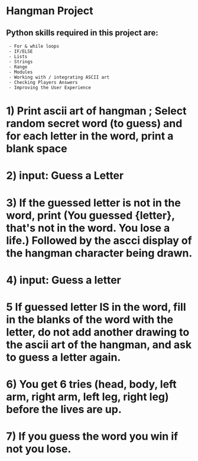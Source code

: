# Hangman Project

## Python skills required in this project are:

     - For & while loops
     - IF/ELSE
     - Lists
     - Strings
     - Range
     - Modules
     - Working with / integrating ASCII art
     - Checking Players Answers
     - Improving the User Experience

# 1) Print ascii art of hangman ; Select random secret word (to guess) and for each letter in the word, print a blank space

# 2) input: Guess a Letter

# 3) If the guessed letter is not in the word, print (You guessed {letter}, that's not in the word. You lose a life.) Followed by the ascci display of the hangman character being drawn.

# 4) input: Guess a letter

# 5 If guessed letter IS in the word, fill in the blanks of the word with the letter, do not add another drawing to the ascii art of the hangman, and ask to guess a letter again.

# 6) You get 6 tries (head, body, left arm, right arm, left leg, right leg) before the lives are up.

# 7) If you guess the word you win if not you lose.
